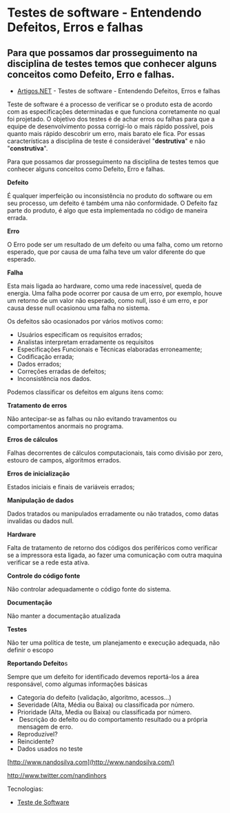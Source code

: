 # Testes de software - Entendendo Defeitos, Erros e falhas

## Para que possamos dar prosseguimento na disciplina de testes temos que conhecer alguns conceitos como Defeito, Erro e falhas.

- [Artigos](https://www.devmedia.com.br/artigos/)[.NET](https://www.devmedia.com.br/artigos/dotnet) - Testes de software - Entendendo Defeitos, Erros e falhas

Teste de software é a processo de verificar se o produto esta de acordo com as especificações determinadas e que funciona corretamente no qual foi projetado. O objetivo dos testes é de achar erros ou falhas para que a equipe de desenvolvimento possa corrigi-lo o mais rápido possível, pois quanto mais rápido descobrir um erro, mais barato ele fica. Por essas características a disciplina de teste é considerável "**destrutiva**" e não "**construtiva**".

Para que possamos dar prosseguimento na disciplina de testes temos que conhecer alguns conceitos como Defeito, Erro e falhas. 

**Defeito**

 

É qualquer imperfeição ou inconsistência no produto do software ou em seu processo, um defeito é também uma não conformidade. O Defeito faz parte do produto, é algo que esta implementada no código de maneira errada.

**Erro** 

O Erro pode ser um resultado de um defeito ou uma falha, como um retorno esperado, que por causa de uma falha teve um valor diferente do que esperado.

**Falha**

Esta mais ligada ao hardware, como uma rede inacessível, queda de energia. Uma falha pode ocorrer por causa de um erro, por exemplo, houve um retorno de um valor não esperado, como null, isso é um erro, e por causa desse null ocasionou uma falha no sistema.

Os defeitos são ocasionados por vários motivos como:

-    Usuários especificam os requisitos errados;
-    Analistas interpretam erradamente os requisitos
-    Especificações Funcionais e Técnicas elaboradas erroneamente;
-  Codificação errada;
-    Dados errados;
-    Correções erradas de defeitos;
-    Inconsistência nos dados.

Podemos classificar os defeitos em alguns itens como:

**Tratamento de erros**

Não antecipar-se as falhas ou não evitando travamentos ou comportamentos anormais no programa.

**Erros de cálculos**

Falhas decorrentes de cálculos computacionais, tais como divisão por zero, estouro de campos, algoritmos errados.

**Erros de inicialização**

Estados iniciais e finais de variáveis errados;

**Manipulação de dados**

Dados tratados ou manipulados erradamente ou não tratados, como datas invalidas ou dados null.

**Hardware**

Falta de tratamento de retorno dos códigos dos periféricos como verificar se a impressora esta ligada, ao fazer uma comunicação com outra maquina verificar se a rede esta ativa.

**Controle do código fonte**

Não controlar adequadamente o código fonte do sistema.

**Documentação**

Não manter a documentação atualizada

**Testes**

Não ter uma política de teste, um planejamento e execução adequada, não definir o escopo

**Reportando Defeito**s

Sempre que um defeito for identificado devemos reportá-los a área responsável, como algumas informações básicas

-    Categoria do defeito (validação, algoritmo, acessos...)
-    Severidade (Alta, Média ou Baixa) ou classificada por número.
-    Prioridade (Alta, Media ou Baixa) ou classificada por número.
- ​    Descrição do defeito ou do comportamento resultado ou a própria mensagem de erro.
-    Reproduzível? 
-    Reincidente?
-    Dados usados no teste

[http://www.nandosilva.com](http://www.nandosilva.com/)

http://www.twitter.com/nandinhors

Tecnologias:

- [Teste de Software](https://www.devmedia.com.br/teste-de-software/)